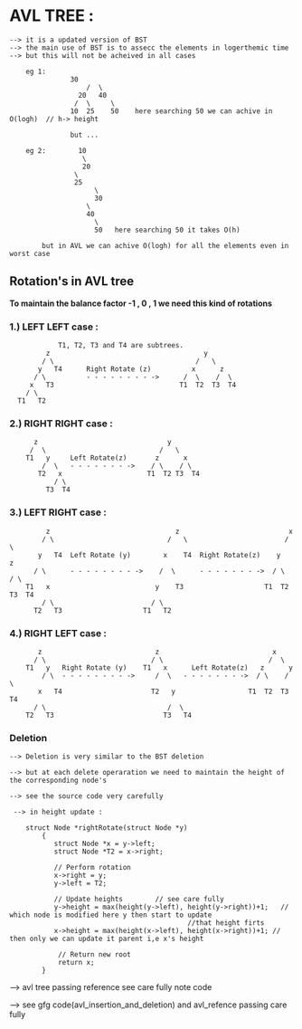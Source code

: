 
   # AVL TREE : 

	--> it is a updated version of BST 
	--> the main use of BST is to assecc the elements in logerthemic time 
	--> but this will not be acheived in all cases

		eg 1: 
				   30 
			           /  \ 
			         20   40 
			        /  \     \ 
			       10  25    50    here searching 50 we can achive in O(logh)  // h-> height

			       but ...

		eg 2:        10 
		              \ 
		              20 
		         	\
		         	25
		                 \ 
		                 30
		       		   \
		       		   40
		       		     \
		       		     50   here searching 50 it takes O(h)   

		    but in AVL we can achive O(logh) for all the elements even in worst case  

  ## Rotation's in AVL tree 

   **To maintain the balance factor -1 , 0 , 1 we need this kind of rotations**

 ### 1.) LEFT LEFT case :

		  		T1, T2, T3 and T4 are subtrees.
	         z                                      y 
	        / \                                   /   \
	       y   T4      Right Rotate (z)          x      z
	      / \          - - - - - - - - ->      /  \    /  \ 
	     x   T3                               T1  T2  T3  T4
	    / \
	  T1   T2

 ### 2.) RIGHT RIGHT case : 

		  z                                y
		 /  \                            /   \ 
		T1   y     Left Rotate(z)       z      x
		    /  \   - - - - - - - ->    / \    / \
		   T2   x                     T1  T2 T3  T4
		       / \
		     T3  T4

 ### 3.) LEFT RIGHT case :

		     z                               z                           x
		    / \                            /   \                        /  \ 
		   y   T4  Left Rotate (y)        x    T4  Right Rotate(z)    y      z
		  / \      - - - - - - - - ->    /  \      - - - - - - - ->  / \    / \
		T1   x                          y    T3                    T1  T2 T3  T4
		    / \                        / \
		  T2   T3                    T1   T2

 ### 4.) RIGHT LEFT case :

		   z                            z                            x
		  / \                          / \                          /  \ 
		T1   y   Right Rotate (y)    T1   x      Left Rotate(z)   z      y
		    / \  - - - - - - - - ->     /  \   - - - - - - - ->  / \    / \
		   x   T4                      T2   y                  T1  T2  T3  T4
		  / \                              /  \
		T2   T3                           T3   T4


   ### **Deletion**

	--> Deletion is very similar to the BST deletion 
   
	--> but at each delete operaration we need to maintain the height of the corresponding node's

	--> see the source code very carefully 

	 --> in height update :

```
	struct Node *rightRotate(struct Node *y) 
		{ 
		   struct Node *x = y->left; 
		   struct Node *T2 = x->right; 

		   // Perform rotation 
		   x->right = y; 
		   y->left = T2; 
                 
		   // Update heights 		// see care fully 
		   y->height = max(height(y->left), height(y->right))+1;   // which node is modified here y then start to update 
		   									//that height firts
		   x->height = max(height(x->left), height(x->right))+1; // then only we can update it parent i,e x's height  

		    // Return new root 
		    return x; 
		} 

  ```

 --> avl tree passing reference see care fully note code 

  --> see gfg code(avl_insertion_and_deletion) and avl_refence passing care fully 
